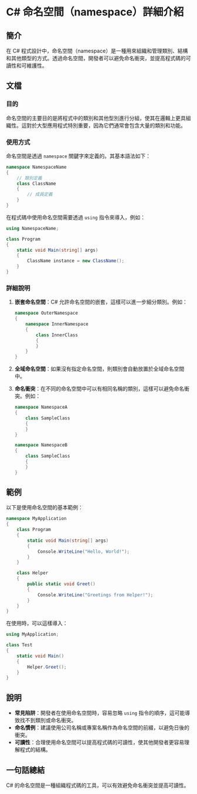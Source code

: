 <!--
Meta Description: # C# 命名空間（namespace）詳細介紹 ## 簡介 在 C# 程式設計中，命名空間（namespace）是一種用來組織和管理類別、結構和其他類型的方式。透過命名空間，開發者可以避免命名衝突，並提高程式碼的可讀性和可維護性。 ## 文檔 ### 目的 命名空間的主要目的是將程式中的類別和其他...
Meta Keywords: namespace, class, csharp, using, static
-->

# C# 命名空間（namespace）詳細介紹

## 簡介
在 C# 程式設計中，命名空間（namespace）是一種用來組織和管理類別、結構和其他類型的方式。透過命名空間，開發者可以避免命名衝突，並提高程式碼的可讀性和可維護性。

## 文檔
### 目的
命名空間的主要目的是將程式中的類別和其他型別進行分組，使其在邏輯上更具組織性。這對於大型應用程式特別重要，因為它們通常會包含大量的類別和功能。

### 使用方式
命名空間是透過 `namespace` 關鍵字來定義的。其基本語法如下：

```csharp
namespace NamespaceName
{
    // 類別定義
    class ClassName
    {
        // 成員定義
    }
}
```

在程式碼中使用命名空間需要透過 `using` 指令來導入，例如：

```csharp
using NamespaceName;

class Program
{
    static void Main(string[] args)
    {
        ClassName instance = new ClassName();
    }
}
```

### 詳細說明
1. **嵌套命名空間**：C# 允許命名空間的嵌套，這樣可以進一步細分類別。例如：
    ```csharp
    namespace OuterNamespace
    {
        namespace InnerNamespace
        {
            class InnerClass
            {
            }
        }
    }
    ```

2. **全域命名空間**：如果沒有指定命名空間，則類別會自動放置於全域命名空間中。

3. **命名衝突**：在不同的命名空間中可以有相同名稱的類別，這樣可以避免命名衝突。例如：
    ```csharp
    namespace NamespaceA
    {
        class SampleClass
        {
        }
    }

    namespace NamespaceB
    {
        class SampleClass
        {
        }
    }
    ```

## 範例
以下是使用命名空間的基本範例：

```csharp
namespace MyApplication
{
    class Program
    {
        static void Main(string[] args)
        {
            Console.WriteLine("Hello, World!");
        }
    }

    class Helper
    {
        public static void Greet()
        {
            Console.WriteLine("Greetings from Helper!");
        }
    }
}
```

在使用時，可以這樣導入：

```csharp
using MyApplication;

class Test
{
    static void Main()
    {
        Helper.Greet();
    }
}
```

## 說明
- **常見陷阱**：開發者在使用命名空間時，容易忽略 `using` 指令的順序，這可能導致找不到類別或命名衝突。
- **命名慣例**：建議使用公司名稱或專案名稱作為命名空間的前綴，以避免日後的衝突。
- **可讀性**：合理使用命名空間可以提高程式碼的可讀性，使其他開發者更容易理解程式的結構。

## 一句話總結
C# 的命名空間是一種組織程式碼的工具，可以有效避免命名衝突並提高可讀性。